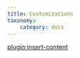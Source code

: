 ```yaml
---
title: Customizations
taxonomy:
    category: docs
---
```


[plugin:insert-content](/_partials/elements/customizations?datepro)
